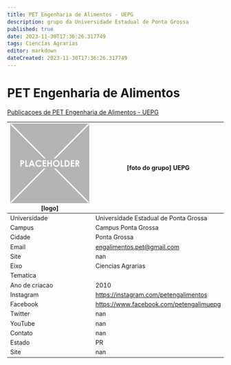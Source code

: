 ```yaml
---
title: PET Engenharia de Alimentos - UEPG
description: grupo da Universidade Estadual de Ponta Grossa
published: true
date: 2023-11-30T17:36:26.317749
tags: Ciencias Agrarias
editor: markdown
dateCreated: 2023-11-30T17:36:26.317749
---
```


# PET Engenharia de Alimentos

[Publicacoes de PET Engenharia de Alimentos - UEPG](/atividade/20PETEngenhariadeAlimentosUEPG/feed.md)

| ![placeholder.png](/placeholder.png) [logo] | [foto do grupo] UEPG         |
| ------------------------------------------- | ------------------------------------------------- |
| Universidade                                | Universidade Estadual de Ponta Grossa      |
| Campus                                      | Campus Ponta Grossa            |
| Cidade                                      | Ponta Grossa             |
| Email                                       | engalimentos.pet@gmail.com             |
| Site                                        | nan              |
| Eixo                                        | Ciencias Agrarias              |
| Tematica                                    |           |
| Ano de criacao                              | 2010        |
| Instagram                                   | https://instagram.com/petengalimentos         |
| Facebook                                    | https://www.facebook.com/petengalimuepg          |
| Twitter                                     | nan           |
| YouTube                                     | nan           |
| Contato                                     | nan         |
| Estado                                      |  PR            |
| Site                                        | nan |

